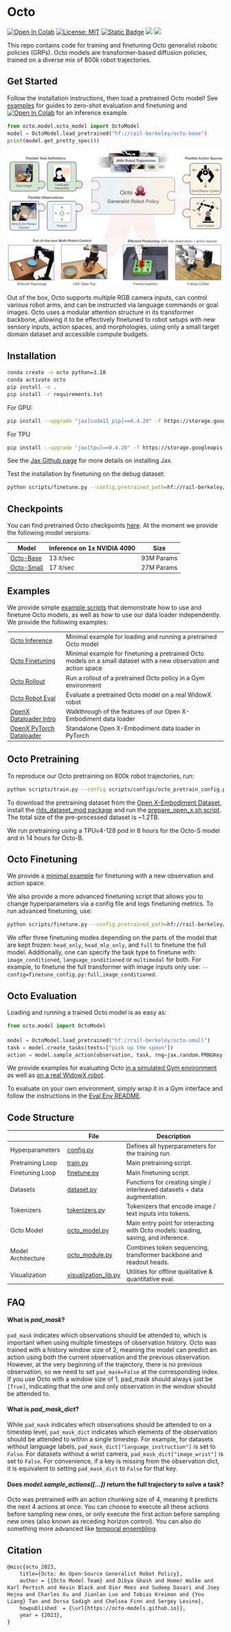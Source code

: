 # Octo
[![Open In Colab](https://colab.research.google.com/assets/colab-badge.svg)](https://colab.research.google.com/drive/1z0vELj_lX9OWeoMG_WvXnQs43aPOEAhz?usp=sharing)
[![License: MIT](https://img.shields.io/badge/License-MIT-yellow.svg)](https://opensource.org/licenses/MIT)
[![Static Badge](https://img.shields.io/badge/Project-Page-a)](https://octo-models.github.io/)
![](https://github.com/rail-berkeley/octo/workflows/run-debug/badge.svg)
![](https://github.com/rail-berkeley/octo/workflows/pre-commit/badge.svg)

This repo contains code for training and finetuning Octo generalist robotic policies (GRPs).
Octo models are transformer-based diffusion policies, trained on a diverse mix of 800k robot trajectories.

## Get Started

Follow the installation instructions, then load a pretrained Octo model! See [examples](examples/) for guides to zero-shot evaluation and finetuning and [![Open In Colab](https://colab.research.google.com/assets/colab-badge.svg)](https://colab.research.google.com/drive/1z0vELj_lX9OWeoMG_WvXnQs43aPOEAhz?usp=sharing)
for an inference example.

```python
from octo.model.octo_model import OctoModel
model = OctoModel.load_pretrained("hf://rail-berkeley/octo-base")
print(model.get_pretty_spec())
```

![Octo model](docs/assets/teaser.jpg)

Out of the box, Octo supports multiple RGB camera inputs, can control various robot arms,
and can be instructed via language commands or goal images.
Octo uses a modular attention structure in its transformer backbone, allowing it to be effectively finetuned
to robot setups with new sensory inputs, action spaces, and morphologies, using only a small target domain
dataset and accessible compute budgets.


## Installation
```bash
conda create -n octo python=3.10
conda activate octo
pip install -e .
pip install -r requirements.txt
```
For GPU:
```bash
pip install --upgrade "jax[cuda11_pip]==0.4.20" -f https://storage.googleapis.com/jax-releases/jax_cuda_releases.html
```

For TPU
```bash
pip install --upgrade "jax[tpu]==0.4.20" -f https://storage.googleapis.com/jax-releases/libtpu_releases.html
```
See the [Jax Github page](https://github.com/google/jax) for more details on installing Jax.

Test the installation by finetuning on the debug dataset:
```bash
python scripts/finetune.py --config.pretrained_path=hf://rail-berkeley/octo-small --debug
```

## Checkpoints

You can find pretrained Octo checkpoints [here](https://huggingface.co/rail-berkeley).
At the moment we provide the following model versions:

| Model                                                         | Inference on 1x NVIDIA 4090 | Size       |
|---------------------------------------------------------------|-----------------------------|------------|
| [Octo-Base](https://huggingface.co/rail-berkeley/octo-base)   | 13 it/sec                   | 93M Params |
| [Octo-Small](https://huggingface.co/rail-berkeley/octo-small) | 17 it/sec                   | 27M Params |


## Examples

We provide simple [example scripts](examples) that demonstrate how to use and finetune Octo models,
as well as how to use our data loader independently. We provide the following examples:

|                                                                      |                                                                                                                    |
|----------------------------------------------------------------------|--------------------------------------------------------------------------------------------------------------------|
| [Octo Inference](examples/01_inference_pretrained.ipynb)             | Minimal example for loading and running a pretrained Octo model                                                    |
| [Octo Finetuning](examples/02_finetune_new_observation_action.py)    | Minimal example for finetuning a pretrained Octo models on a small dataset with a new observation and action space |
| [Octo Rollout](examples/03_eval_finetuned.py)                        | Run a rollout of a pretrained Octo policy in a Gym environment                                                     |
| [Octo Robot Eval](examples/04_eval_finetuned_on_robot.py)            | Evaluate a pretrained Octo model on a real WidowX robot                                                            |
| [OpenX Dataloader Intro](examples/05_dataloading.ipynb)              | Walkthrough of the features of our Open X-Embodiment data loader                                                   |
| [OpenX PyTorch Dataloader](examples/06_pytorch_oxe_dataloader.ipynb) | Standalone Open X-Embodiment data loader in PyTorch                                                                |


## Octo Pretraining

To reproduce our Octo pretraining on 800k robot trajectories, run:
```bash
python scripts/train.py --config scripts/configs/octo_pretrain_config.py:<size> --name=octo --config.dataset_kwargs.oxe_kwargs.data_dir=... --config.dataset_kwargs.oxe_kwargs.data_mix=oxe_magic_soup ...
```

To download the pretraining dataset from the [Open X-Embodiment Dataset](https://robotics-transformer-x.github.io/),
install the [rlds_dataset_mod package](https://github.com/kpertsch/rlds_dataset_mod)
and run the [prepare_open_x.sh script](https://github.com/kpertsch/rlds_dataset_mod/blob/main/prepare_open_x.sh).
The total size of the pre-processed dataset is ~1.2TB.

We run pretraining using a TPUv4-128 pod in 8 hours for the Octo-S model and in 14 hours for Octo-B.


## Octo Finetuning

We provide a [minimal example](examples/02_finetune_new_observation_action.py) for finetuning with a new observation and action space.

We also provide a more advanced finetuning script that allows you to change hyperparameters via a config file and logs finetuning
metrics. To run advanced finetuning, use:
```bash
python scripts/finetune.py --config.pretrained_path=hf://rail-berkeley/octo-small
```

We offer three finetuning modes depending on the parts of the model that are kept frozen: ```head_only```, ```head_mlp_only```, and ```full``` to finetune the full model.
Additionally, one can specify the task type to finetune with: ```image_conditioned```, ```language_conditioned``` or ```multimodal``` for both.
For example, to finetune the full transformer with image inputs only use:
```--config=finetune_config.py:full,image_conditioned```.


## Octo Evaluation

Loading and running a trained Octo model is as easy as:
```python
from octo.model import OctoModel

model = OctoModel.load_pretrained("hf://rail-berkeley/octo-small")
task = model.create_tasks(texts=["pick up the spoon"])
action = model.sample_action(observation, task, rng=jax.random.PRNGKey(0))
```

We provide examples for evaluating Octo [in a simulated Gym environment](examples/03_eval_finetuned.py) as well
as [on a real WidowX robot](examples/04_eval_finetuned_on_robot.py).

To evaluate on your own environment, simply wrap it in a Gym interface and follow the instructions in the
[Eval Env README](examples/envs/README.md).


## Code Structure

|                     | File                                                    | Description                                                                   |
|---------------------|---------------------------------------------------------|-------------------------------------------------------------------------------|
| Hyperparameters     | [config.py](scripts/configs/config.py)                  | Defines all hyperparameters for the training run.                             |
| Pretraining Loop    | [train.py](scripts/train.py)                            | Main pretraining script.                                                         |
| Finetuning Loop     | [finetune.py](scripts/finetune.py)                      | Main finetuning script.                                                       |
| Datasets            | [dataset.py](octo/data/dataset.py)                      | Functions for creating single / interleaved datasets + data augmentation.     |
| Tokenizers          | [tokenizers.py](octo/model/components/tokenizers.py)    | Tokenizers that encode image / text inputs into tokens.                       |
| Octo Model          | [octo_model.py](octo/model/octo_model.py)               | Main entry point for interacting with Octo models: loading, saving, and inference. |
| Model Architecture  | [octo_module.py](octo/model/octo_module.py)             | Combines token sequencing, transformer backbone and readout heads.            |
| Visualization       | [visualization_lib.py](octo/utils/visualization_lib.py) | Utilities for offline qualitative & quantitative eval.                        |

## FAQ
#### What is *pad_mask*?
```pad_mask``` indicates which observations should be attended to, which is important when using multiple timesteps of observation history. Octo was trained with a history window size of 2, meaning the model can predict an action using both the current observation and the previous observation. However, at the very beginning of the trajectory, there is no previous observation, so we need to set ```pad_mask=False``` at the corresponding index. If you use Octo with a window size of 1, pad_mask should always just be ```[True]```, indicating that the one and only observation in the window should be attended to.
#### What is *pad_mask_dict*?
While ```pad_mask``` indicates which observations should be attended to on a timestep level, ```pad_mask_dict``` indicates which elements of the observation should be attended to within a single timestep. For example, for datasets without language labels, ```pad_mask_dict["language_instruction"]``` is set to ```False```. For datasets without a wrist camera, ```pad_mask_dict["image_wrist"]``` is set to ```False```. For convenience, if a key is missing from the observation dict, it is equivalent to setting ```pad_mask_dict``` to ```False``` for that key.
#### Does *model.sample_actions([...])* return the full trajectory to solve a task?
Octo was pretrained with an action chunking size of 4, meaning it predicts the next 4 actions at once. You can choose to execute all these actions before sampling new ones, or only execute the first action before sampling new ones (also known as receding horizon control). You can also do something more advanced like [temporal ensembling](octo/utils/gym_wrappers.py).

## Citation

```
@misc{octo_2023,
    title={Octo: An Open-Source Generalist Robot Policy},
    author = {{Octo Model Team} and Dibya Ghosh and Homer Walke and Karl Pertsch and Kevin Black and Oier Mees and Sudeep Dasari and Joey Hejna and Charles Xu and Jianlan Luo and Tobias Kreiman and {You Liang} Tan and Dorsa Sadigh and Chelsea Finn and Sergey Levine},
    howpublished  = {\url{https://octo-models.github.io}},
    year = {2023},
}
```
